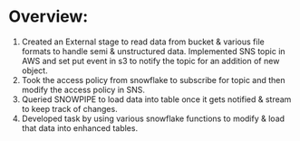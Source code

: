# Overview:

1) Created an External stage to read data from bucket & various file formats to handle semi & unstructured data. Implemented SNS topic in AWS and set put event in s3 to notify the topic for an addition of new object. 
2) Took the access policy from snowflake to subscribe for topic and then modify the access policy in SNS.
3) Queried SNOWPIPE to load data into table once it gets notified & stream to keep track of changes.
4) Developed task by using various snowflake functions to modify & load that data into enhanced tables.
